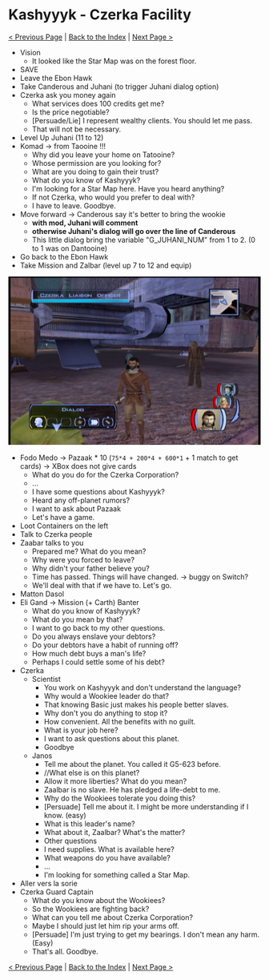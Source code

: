 
# Kashyyyk - Czerka Facility

[< Previous Page](049_YavinStation.md)
| [Back to the Index](../index.md)
| [Next Page >](051_Kashyyyk.md)


- Vision
	- It looked like the Star Map was on the forest floor.
- SAVE
- Leave the Ebon Hawk
- Take Canderous and Juhani (to trigger Juhani dialog option)
- Czerka ask you money again
	- What services does 100 credits get me?
	- Is the price negotiable?
	- [Persuade/Lie] I represent wealthy clients. You should let me pass.
	- That will not be necessary.
- Level Up Juhani (11 to 12)
- Komad -> from Taooine !!!
	- Why did you leave your home on Tatooine?
	- Whose permission are you looking for?
	- What are you doing to gain their trust?
	- What do you know of Kashyyyk?
	- I'm looking for a Star Map here. Have you heard anything?
	- If not Czerka, who would you prefer to deal with?
	- I have to leave. Goodbye.
- Move forward -> Canderous say it's better to bring the wookie 
    - **with mod, Juhani will comment**
    - **otherwise Juhani's dialog will go over the line of Canderous**
    - This little dialog bring the variable "G_JUHANI_NUM" from 1 to 2. (0 to 1 was on Dantooine)
- Go back to the Ebon Hawk
- Take Mission and Zalbar (level up 7 to 12 and equip)

![KOTOR Guide-3](../../resources/images/screenshots/KOTOR%20Guide-3.png)

- Fodo Medo -> Pazaak * 10 (`75*4 + 200*4 + 600*1` + 1 match to get cards) -> XBox does not give cards
    - What do you do for the Czerka Corporation?
    - ...
    - I have some questions about Kashyyyk?
    - Heard any off-planet rumors?
    - I want to ask about Pazaak
    - Let's have a game.
- Loot Containers on the left
- Talk to Czerka people
- Zaabar talks to you
	- Prepared me? What do you mean?
	- Why were you forced to leave?
	- Why didn't your father believe you?
	- Time has passed. Things will have changed. -> buggy on Switch?
	- We'll deal with that if we have to. Let's go.
- Matton Dasol
- Eli Gand -> Mission (+ Carth) Banter
	- What do you know of Kashyyyk?
	- What do you mean by that?
	- I want to go back to my other questions.
	- Do you always enslave your debtors?
	- Do your debtors have a habit of running off?
	- How much debt buys a man's life?
	- Perhaps I could settle some of his debt?
- Czerka
	- Scientist
		- You work on Kashyyyk and don't understand the language?
		- Why would a Wookiee leader do that?
		- That knowing Basic just makes his people better slaves.
		- Why don't you do anything to stop it?
		- How convenient. All the benefits with no guilt.
		- What is your job here?
		- I want to ask questions about this planet.
		- Goodbye
	- Janos
		- Tell me about the planet. You called it G5-623 before.
		- //What else is on this planet?
		- Allow it more liberties? What do you mean?
		- Zaalbar is no slave. He has pledged a life-debt to me.
		- Why do the Wookiees tolerate you doing this?
		- [Persuade] Tell me about it. I might be more understanding if I know. (easy)
		- What is this leader's name?
		- What about it, Zaalbar? What's the matter?
		- Other questions
		- I need supplies. What is available here?
		- What weapons do you have available?
		- …
		- I'm looking for something called a Star Map.
- Aller vers la sorie
- Czerka Guard Captain
	- What do you know about the Wookiees?
	- So the Wookiees are fighting back?
	- What can you tell me about Czerka Corporation?
	- Maybe I should just let him rip your arms off.
	- [Persuade] I'm just trying to get my bearings. I don't mean any harm. (Easy)
	- That's all. Goodbye.


[< Previous Page](049_YavinStation.md)
| [Back to the Index](../index.md)
| [Next Page >](051_Kashyyyk.md)

